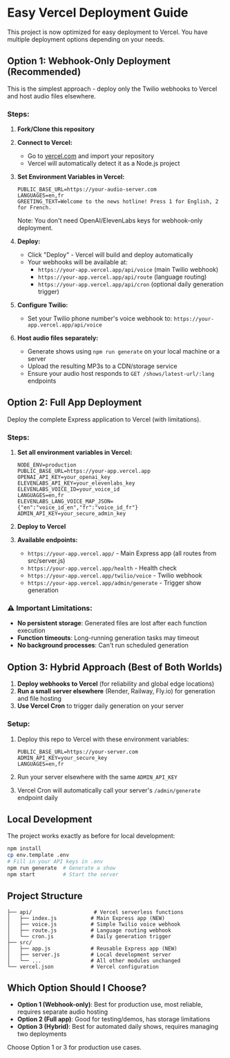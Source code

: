 # Easy Vercel Deployment Guide

This project is now optimized for easy deployment to Vercel. You have multiple deployment options depending on your needs.

## Option 1: Webhook-Only Deployment (Recommended)

This is the simplest approach - deploy only the Twilio webhooks to Vercel and host audio files elsewhere.

### Steps:

1. **Fork/Clone this repository**

2. **Connect to Vercel:**
   - Go to [vercel.com](https://vercel.com) and import your repository
   - Vercel will automatically detect it as a Node.js project

3. **Set Environment Variables in Vercel:**
   ```
   PUBLIC_BASE_URL=https://your-audio-server.com
   LANGUAGES=en,fr
   GREETING_TEXT=Welcome to the news hotline! Press 1 for English, 2 for French.
   ```
   
   Note: You don't need OpenAI/ElevenLabs keys for webhook-only deployment.

4. **Deploy:**
   - Click "Deploy" - Vercel will build and deploy automatically
   - Your webhooks will be available at:
     - `https://your-app.vercel.app/api/voice` (main Twilio webhook)
     - `https://your-app.vercel.app/api/route` (language routing)
     - `https://your-app.vercel.app/api/cron` (optional daily generation trigger)

5. **Configure Twilio:**
   - Set your Twilio phone number's voice webhook to: `https://your-app.vercel.app/api/voice`

6. **Host audio files separately:**
   - Generate shows using `npm run generate` on your local machine or a server
   - Upload the resulting MP3s to a CDN/storage service
   - Ensure your audio host responds to `GET /shows/latest-url/:lang` endpoints

## Option 2: Full App Deployment

Deploy the complete Express application to Vercel (with limitations).

### Steps:

1. **Set all environment variables in Vercel:**
   ```
   NODE_ENV=production
   PUBLIC_BASE_URL=https://your-app.vercel.app
   OPENAI_API_KEY=your_openai_key
   ELEVENLABS_API_KEY=your_elevenlabs_key
   ELEVENLABS_VOICE_ID=your_voice_id
   LANGUAGES=en,fr
   ELEVENLABS_LANG_VOICE_MAP_JSON={"en":"voice_id_en","fr":"voice_id_fr"}
   ADMIN_API_KEY=your_secure_admin_key
   ```

2. **Deploy to Vercel**

3. **Available endpoints:**
   - `https://your-app.vercel.app/` - Main Express app (all routes from src/server.js)
   - `https://your-app.vercel.app/health` - Health check
   - `https://your-app.vercel.app/twilio/voice` - Twilio webhook
   - `https://your-app.vercel.app/admin/generate` - Trigger show generation

### ⚠️ Important Limitations:

- **No persistent storage**: Generated files are lost after each function execution
- **Function timeouts**: Long-running generation tasks may timeout
- **No background processes**: Can't run scheduled generation

## Option 3: Hybrid Approach (Best of Both Worlds)

1. **Deploy webhooks to Vercel** (for reliability and global edge locations)
2. **Run a small server elsewhere** (Render, Railway, Fly.io) for generation and file hosting
3. **Use Vercel Cron** to trigger daily generation on your server

### Setup:

1. Deploy this repo to Vercel with these environment variables:
   ```
   PUBLIC_BASE_URL=https://your-server.com
   ADMIN_API_KEY=your_secure_key
   LANGUAGES=en,fr
   ```

2. Run your server elsewhere with the same `ADMIN_API_KEY`

3. Vercel Cron will automatically call your server's `/admin/generate` endpoint daily

## Local Development

The project works exactly as before for local development:

```bash
npm install
cp env.template .env
# Fill in your API keys in .env
npm run generate  # Generate a show
npm start         # Start the server
```

## Project Structure

```
├── api/                    # Vercel serverless functions
│   ├── index.js           # Main Express app (NEW)
│   ├── voice.js           # Simple Twilio voice webhook
│   ├── route.js           # Language routing webhook  
│   └── cron.js            # Daily generation trigger
├── src/
│   ├── app.js             # Reusable Express app (NEW)
│   ├── server.js          # Local development server
│   └── ...                # All other modules unchanged
└── vercel.json            # Vercel configuration
```

## Which Option Should I Choose?

- **Option 1 (Webhook-only)**: Best for production use, most reliable, requires separate audio hosting
- **Option 2 (Full app)**: Good for testing/demos, has storage limitations
- **Option 3 (Hybrid)**: Best for automated daily shows, requires managing two deployments

Choose Option 1 or 3 for production use cases.
